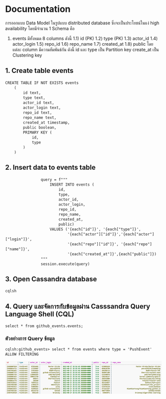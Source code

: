 # Documentation
การออกแบบ Data Model ในรูปแบบ distributed database ซึ่งจะเป็นประโยชน์ในแง่ high availability โดยมีจำนวน 1 Schema คือ
 1) events มีทั้งหมด 8 columns ดังนี้
    1.1) id (PK)
    1.2) type (PK)
    1.3) actor_id
    1.4) actor_login
    1.5) repo_id
    1.6) repo_name
    1.7) created_at
    1.8) public
โดยแต่ละ column มีความสัมพันธ์กัน ดังนี้ 
id และ type เป็น Partition key 
create_at เป็น Clustering key
 

## 1. Create table events
```
CREATE TABLE IF NOT EXISTS events
    (
        id text,
        type text,
        actor_id text,
        actor_login text,
        repo_id text,
        repo_name text,
        created_at timestamp,
        public boolean,
        PRIMARY KEY (
            id,
            type
        )
    )
```
## 2. Insert data to events table
```# Insert data into tables here
                query = f"""
                    INSERT INTO events (
                        id,
                        type,
                        actor_id,
                        actor_login,
                        repo_id,
                        repo_name,
                        created_at,
                        public) 
                    VALUES ('{each["id"]}', '{each["type"]}', 
                            '{each["actor"]["id"]}','{each["actor"]["login"]}',
                            '{each["repo"]["id"]}', '{each["repo"]["name"]}', 
                            '{each["created_at"]}',{each["public"]})
                """
                session.execute(query)
```
## 3. Open Cassandra database 
```
cqlsh
```

## 4. Query และจัดการกับข้อมูลผ่าน Casssandra Query Language Shell (CQL)
```
select * from github_events.events;
```
### ตัวอย่างการ Query ข้อมูล
```
cqlsh:github_events> select * from events where type = 'PushEvent' ALLOW FILTERING
```
![Alt text](image.png)
